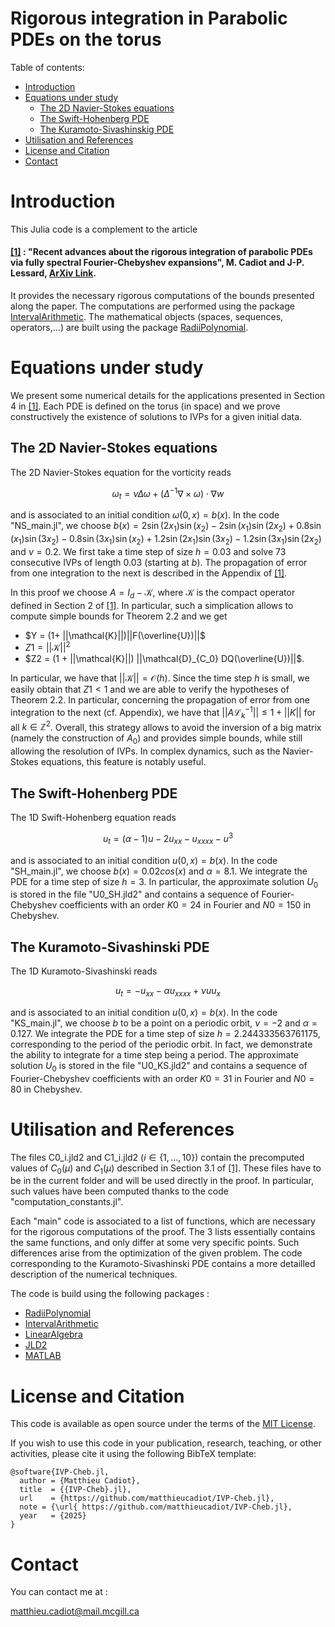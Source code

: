 # Rigorous integration in Parabolic PDEs on the torus


Table of contents:


* [Introduction](#introduction)
* [Equations under study](#equations-under-study)
   * [The 2D Navier-Stokes equations](#the-2D-navier-stokes-equations)
   * [The Swift-Hohenberg PDE](#the-swift-hohenberg-pde)
   * [The Kuramoto-Sivashinskig PDE](#the-kuramoto-sivashinski-pde)
* [Utilisation and References](#utilisation-and-references)
* [License and Citation](#license-and-citation)
* [Contact](#contact)



# Introduction

This Julia code is a complement to the article 

#### [[1]](https://arxiv.org/abs/2403.10450) : "Recent advances about the rigorous integration of parabolic PDEs via fully spectral Fourier-Chebyshev expansions", M. Cadiot and J-P. Lessard, [ArXiv Link](https://arxiv.org/abs/2403.10450).

It provides the necessary rigorous computations of the bounds presented along the paper. The computations are performed using the package [IntervalArithmetic](https://github.com/JuliaIntervals/IntervalArithmetic.jl). The mathematical objects (spaces, sequences, operators,...) are built using the package [RadiiPolynomial](https://github.com/OlivierHnt/RadiiPolynomial.jl). 


# Equations under study

We present some numerical details for the applications presented in Section 4 in [[1]](https://arxiv.org/abs/2403.10450). Each PDE is defined on the torus (in space) and we prove constructively the existence of solutions to IVPs for a given initial data. 

## The 2D Navier-Stokes equations
The 2D Navier-Stokes equation for the vorticity reads 

$$\omega_t = \nu \Delta \omega + \left(\Delta^{-1}\nabla \times \omega\right)\cdot \nabla w$$

and is associated to an initial condition $\omega(0,x) = b(x)$. In the code "NS_main.jl", we choose $b(x) = 2\sin(2x_1)\sin(x_2) - 2 \sin(x_1)\sin(2x_2) + 0.8\sin(x_1)\sin(3x_2) - 0.8 \sin(3x_1)\sin(x_2)  + 1.2\sin(2x_1)\sin(3x_2) - 1.2 \sin(3x_1)\sin(2x_2)$ and $\nu = 0.2$. We first take a time step of size $h=0.03$ and solve 73 consecutive IVPs of length 0.03 (starting at $b$). The propagation of error from one integration to the next is described in the Appendix of  [[1]](https://arxiv.org/abs/2403.10450). 

In this proof we choose $A = I_d - \mathcal{K}$, where $\mathcal{K}$ is the compact operator defined in Section 2 of  [[1]](https://arxiv.org/abs/2403.10450). In particular, such a simplication allows to compute simple bounds for Theorem 2.2 and we get
- $Y = (1+ ||\mathcal{K}||)||F(\overline{U})||$
- $Z1 = ||\mathcal{K}||^2$
- $Z2 = (1 + ||\mathcal{K}||) ||\mathcal{D}_{C_0} DQ(\overline{U})||$.

In particular, we have that $||\mathcal{K}|| = \mathcal{O}(h)$. Since the time step $h$ is small, we easily obtain that $Z1<1$ and we are able to verify the hypotheses of Theorem 2.2. In particular, concerning the propagation of error from one integration to the next (cf. Appendix), we have that 
$|| A \mathcal{L}^{-1}_k|| \leq 1 + ||K||$ for all $k \in \mathbb{Z}^2$. Overall, this strategy allows to avoid the inversion of a big matrix (namely the construction of $A_0$) and provides simple bounds, while still allowing the resolution of IVPs. In complex dynamics, such as the Navier-Stokes equations, this feature is notably useful.

## The Swift-Hohenberg PDE

The 1D Swift-Hohenberg equation reads 

$$ u_t = (\alpha-1)u - 2u_{xx} - u_{xxxx} - u^3$$

and is associated to an initial condition $u(0,x) = b(x)$. In the code "SH_main.jl", we choose $b(x) = 0.02 cos(x)$ and $\alpha = 8.1$. We integrate the PDE for a time step of size $h=3$. In particular, the approximate solution $U_0$ is stored in the file "U0_SH.jld2" and contains a sequence of Fourier-Chebyshev coefficients with an order $K0 = 24$ in Fourier and $N0 = 150$ in Chebyshev.

## The Kuramoto-Sivashinski PDE

The 1D Kuramoto-Sivashinski reads 

$$u_t = -u_{xx} - \alpha u_{xxxx} + \nu uu_x$$

and is associated to an initial condition $u(0,x) = b(x)$. In the code "KS_main.jl", we choose $b$ to be a point on a periodic orbit, $\nu = -2$ and $\alpha = 0.127$. We integrate the PDE for a time step of size $h= 2.244333563761175$, corresponding to the period of the periodic orbit. In fact, we demonstrate the ability to integrate for a time step being a period. The approximate solution $U_0$ is stored in the file "U0_KS.jld2" and contains a sequence of Fourier-Chebyshev coefficients with an order $K0 = 31$ in Fourier and $N0 = 80$ in Chebyshev.


 # Utilisation and References

The files C0_i.jld2 and C1_i.jld2 ($i \in \{1, \dots, 10\}$) contain the precomputed values of $C_0(\mu)$ and $C_1(\mu)$ described in Section 3.1 of [[1]](https://arxiv.org/abs/2403.10450). These files have to be in the current folder and will be used directly in the proof. In particular, such values have been computed thanks to the code "computation_constants.jl".

Each "main" code is associated to a list of functions, which are necessary for the rigorous computations of the proof. The 3 lists essentially contains the same functions, and only differ at some very specific points. Such differences arise from the optimization of the given problem. The code corresponding to the Kuramoto-Sivashinski PDE contains a more detailled description of the numerical techniques. 


 The code is build using the following packages :
 - [RadiiPolynomial](https://github.com/OlivierHnt/RadiiPolynomial.jl) 
 - [IntervalArithmetic](https://github.com/JuliaIntervals/IntervalArithmetic.jl)
 - [LinearAlgebra](https://docs.julialang.org/en/v1/stdlib/LinearAlgebra/)
 - [JLD2](https://github.com/JuliaIO/JLD2.jl)
 - [MATLAB](https://github.com/JuliaInterop/MATLAB.jl)
 
 
 # License and Citation
 
This code is available as open source under the terms of the [MIT License](http://opensource.org/licenses/MIT).
  
If you wish to use this code in your publication, research, teaching, or other activities, please cite it using the following BibTeX template:

```
@software{IVP-Cheb.jl,
  author = {Matthieu Cadiot},
  title  = {{IVP-Cheb}.jl},
  url    = {https://github.com/matthieucadiot/IVP-Cheb.jl},
  note = {\url{ https://github.com/matthieucadiot/IVP-Cheb.jl},
  year   = {2025}
}
```


# Contact

You can contact me at :

matthieu.cadiot@mail.mcgill.ca
